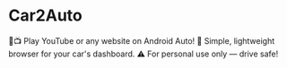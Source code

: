 # Car2Auto
🚗📺 Play YouTube or any website on Android Auto! 🔗 Simple, lightweight browser for your car's dashboard. ⚠️ For personal use only — drive safe!
